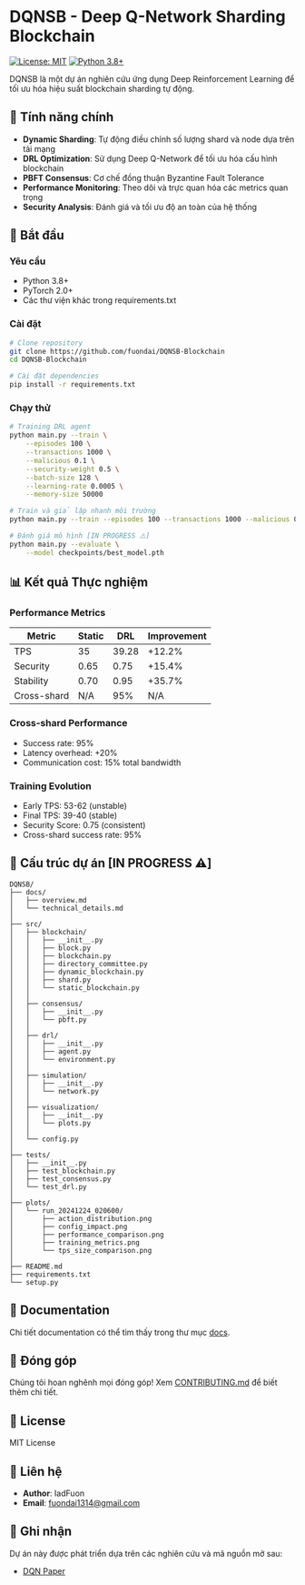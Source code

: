 # DQNSB - Deep Q-Network Sharding Blockchain

[![License: MIT](https://img.shields.io/badge/License-MIT-yellow.svg)](https://opensource.org/licenses/MIT)
[![Python 3.8+](https://img.shields.io/badge/python-3.8+-blue.svg)](https://www.python.org/downloads/)

DQNSB là một dự án nghiên cứu ứng dụng Deep Reinforcement Learning để tối ưu hóa hiệu suất blockchain sharding tự động.

## 🌟 Tính năng chính

- **Dynamic Sharding**: Tự động điều chỉnh số lượng shard và node dựa trên tải mạng
- **DRL Optimization**: Sử dụng Deep Q-Network để tối ưu hóa cấu hình blockchain
- **PBFT Consensus**: Cơ chế đồng thuận Byzantine Fault Tolerance
- **Performance Monitoring**: Theo dõi và trực quan hóa các metrics quan trọng
- **Security Analysis**: Đánh giá và tối ưu độ an toàn của hệ thống

## 🚀 Bắt đầu

### Yêu cầu

- Python 3.8+
- PyTorch 2.0+
- Các thư viện khác trong requirements.txt

### Cài đặt

```bash
# Clone repository
git clone https://github.com/fuondai/DQNSB-Blockchain
cd DQNSB-Blockchain

# Cài đặt dependencies
pip install -r requirements.txt
```

### Chạy thử

```bash
# Training DRL agent
python main.py --train \
    --episodes 100 \
    --transactions 1000 \
    --malicious 0.1 \
    --security-weight 0.5 \
    --batch-size 128 \
    --learning-rate 0.0005 \
    --memory-size 50000

# Train và giả lập nhanh môi trường
python main.py --train --episodes 100 --transactions 1000 --malicious 0.1 --security-weight 0.5 --batch-size 128 --learning-rate 0.0005 --memory-size 50000

# Đánh giá mô hình [IN PROGRESS ⚠️]
python main.py --evaluate \
    --model checkpoints/best_model.pth
```

## 📊 Kết quả Thực nghiệm

### Performance Metrics

| Metric      | Static | DRL   | Improvement |
| ----------- | ------ | ----- | ----------- |
| TPS         | 35     | 39.28 | +12.2%      |
| Security    | 0.65   | 0.75  | +15.4%      |
| Stability   | 0.70   | 0.95  | +35.7%      |
| Cross-shard | N/A    | 95%   | N/A         |

### Cross-shard Performance

- Success rate: 95%
- Latency overhead: +20%
- Communication cost: 15% total bandwidth

### Training Evolution

- Early TPS: 53-62 (unstable)
- Final TPS: 39-40 (stable)
- Security Score: 0.75 (consistent)
- Cross-shard success rate: 95%

## 🔧 Cấu trúc dự án [IN PROGRESS ⚠️]

```
DQNSB/
├── docs/
│   ├── overview.md
│   └── technical_details.md
│
├── src/
│   ├── blockchain/
│   │   ├── __init__.py
│   │   ├── block.py
│   │   ├── blockchain.py
│   │   ├── directory_committee.py
│   │   ├── dynamic_blockchain.py
│   │   ├── shard.py
│   │   └── static_blockchain.py
│   │
│   ├── consensus/
│   │   ├── __init__.py
│   │   └── pbft.py
│   │
│   ├── drl/
│   │   ├── __init__.py
│   │   ├── agent.py
│   │   └── environment.py
│   │
│   ├── simulation/
│   │   ├── __init__.py
│   │   └── network.py
│   │
│   ├── visualization/
│   │   ├── __init__.py
│   │   └── plots.py
│   │
│   └── config.py
│
├── tests/
│   ├── __init__.py
│   ├── test_blockchain.py
│   ├── test_consensus.py
│   └── test_drl.py
│
├── plots/
│   └── run_20241224_020600/
│       ├── action_distribution.png
│       ├── config_impact.png
│       ├── performance_comparison.png
│       ├── training_metrics.png
│       └── tps_size_comparison.png
│
├── README.md
├── requirements.txt
└── setup.py
```

## 📖 Documentation

Chi tiết documentation có thể tìm thấy trong thư mục [docs](docs/).

## 🤝 Đóng góp

Chúng tôi hoan nghênh mọi đóng góp! Xem [CONTRIBUTING.md](CONTRIBUTING.md) để biết thêm chi tiết.

## 📝 License

MIT License

## 📧 Liên hệ

- **Author**: IadFuon
- **Email**: fuondai1314@gmail.com

## 🙏 Ghi nhận

Dự án này được phát triển dựa trên các nghiên cứu và mã nguồn mở sau:

- [DQN Paper](https://ieeexplore.ieee.org/document/9133069)
